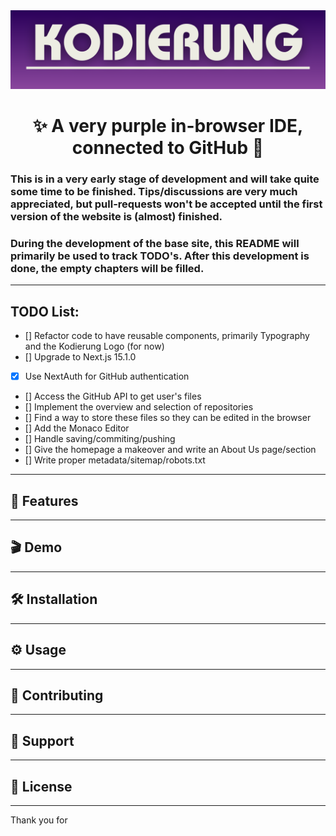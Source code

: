 <img src="/public/images/repo/readme_banner.png" alt="README Banner">

<h1 align="center">✨ A very purple in-browser IDE, connected to GitHub 👾</h1>

### This is in a very early stage of development and will take quite some time to be finished. Tips/discussions are very much appreciated, but pull-requests won't be accepted until the first version of the website is (almost) finished.
### During the development of the base site, this README will primarily be used to track TODO's. After this development is done, the empty chapters will be filled.

---

## TODO List:
- [] Refactor code to have reusable components, primarily Typography and the Kodierung Logo (for now)
- [] Upgrade to Next.js 15.1.0
- [X] Use NextAuth for GitHub authentication
- [] Access the GitHub API to get user's files
- [] Implement the overview and selection of repositories
- [] Find a way to store these files so they can be edited in the browser
- [] Add the Monaco Editor
- [] Handle saving/commiting/pushing
- [] Give the homepage a makeover and write an About Us page/section
- [] Write proper metadata/sitemap/robots.txt

---

## 🚀 Features


---

## 🎬 Demo


---

## 🛠️ Installation


---

## ⚙️ Usage


---

## 🤝 Contributing

---

## 📨 Support

---

## 📜 License

---
Thank you for 
